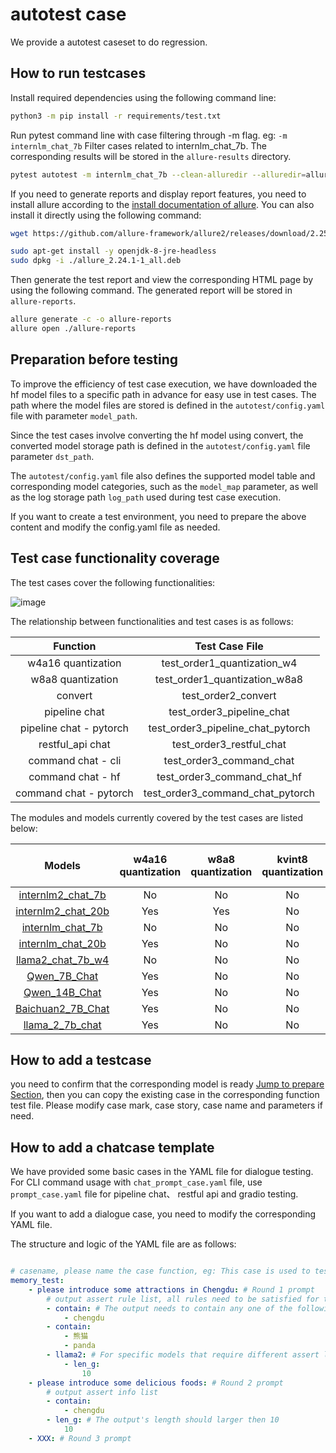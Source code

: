 # autotest case

We provide a autotest caseset to do regression.

## How to run testcases

Install required dependencies using the following command line:

```bash
python3 -m pip install -r requirements/test.txt
```

Run pytest command line with case filtering through -m flag. eg: `-m internlm_chat_7b` Filter cases related to internlm_chat_7b. The corresponding results will be stored in the `allure-results` directory.

```bash
pytest autotest -m internlm_chat_7b --clean-alluredir --alluredir=allure-results
```

If you need to generate reports and display report features, you need to install allure according to the [install documentation of allure](https://allurereport.org/docs/gettingstarted-installation/#install-via-the-system-package-manager-for-linux). You can also install it directly using the following command:

```bash
wget https://github.com/allure-framework/allure2/releases/download/2.25.0/allure_2.24.1-1_all.deb

sudo apt-get install -y openjdk-8-jre-headless
sudo dpkg -i ./allure_2.24.1-1_all.deb
```

Then generate the test report and view the corresponding HTML page by using the following command. The generated report will be stored in `allure-reports`.

```bash
allure generate -c -o allure-reports
allure open ./allure-reports
```

## Preparation before testing

To improve the efficiency of test case execution, we have downloaded the hf model files to a specific path in advance for easy use in test cases. The path where the model files are stored is defined in the `autotest/config.yaml` file with parameter `model_path`.

Since the test cases involve converting the hf model using convert, the converted model storage path is defined in the `autotest/config.yaml` file parameter `dst_path`.

The `autotest/config.yaml` file also defines the supported model table and corresponding model categories, such as the `model_map` parameter, as well as the log storage path `log_path` used during test case execution.

If you want to create a test environment, you need to prepare the above content and modify the config.yaml file as needed.

## Test case functionality coverage

The test cases cover the following functionalities:

![image](https://github.com/InternLM/lmdeploy/assets/145004780/85d6a2d3-cc4f-459c-8dc1-22c17b69954f)

The relationship between functionalities and test cases is as follows:

|        Function         |          Test Case File           |
| :---------------------: | :-------------------------------: |
|   w4a16 quantization    |    test_order1_quantization_w4    |
|    w8a8 quantization    |   test_order1_quantization_w8a8   |
|         convert         |        test_order2_convert        |
|      pipeline chat      |     test_order3_pipeline_chat     |
| pipeline chat - pytorch | test_order3_pipeline_chat_pytorch |
|    restful_api chat     |     test_order3_restful_chat      |
|   command chat - cli    |     test_order3_command_chat      |
|    command chat - hf    |    test_order3_command_chat_hf    |
| command chat - pytorch  | test_order3_command_chat_pytorch  |

The modules and models currently covered by the test cases are listed below:

|                                   Models                                   | w4a16 quantization | w8a8 quantization | kvint8 quantization | convert | pipeline chat | pipeline chat - pytorch | restful_api chat | command chat - cli | command chat - hf | command chat - pytorch |
| :------------------------------------------------------------------------: | :----------------: | :---------------: | :-----------------: | :-----: | :-----------: | :---------------------: | :--------------: | :----------------: | :---------------: | :--------------------: |
|   [internlm2_chat_7b](https://huggingface.co/internlm/internlm2-chat-7b)   |         No         |        No         |         No          |   Yes   |      Yes      |           Yes           |        No        |        Yes         |        Yes        |          Yes           |
|  [internlm2_chat_20b](https://huggingface.co/internlm/internlm2-chat-20b)  |        Yes         |        Yes        |         No          |   Yes   |      Yes      |           No            |       Yes        |        Yes         |        Yes        |          Yes           |
|    [internlm_chat_7b](https://huggingface.co/internlm/internlm-chat-7b)    |         No         |        No         |         No          |   Yes   |      Yes      |           Yes           |       Yes        |        Yes         |        Yes        |           No           |
|   [internlm_chat_20b](https://huggingface.co/internlm/internlm-chat-20b)   |        Yes         |        No         |         No          |   Yes   |      Yes      |           No            |        No        |        Yes         |        Yes        |           No           |
|   [llama2_chat_7b_w4](https://huggingface.co/lmdeploy/llama2-chat-7b-w4)   |         No         |        No         |         No          |   Yes   |      Yes      |           No            |        No        |        Yes         |        Yes        |           No           |
|          [Qwen_7B_Chat](https://huggingface.co/Qwen/Qwen-7B-Chat)          |        Yes         |        No         |         No          |   Yes   |      Yes      |           No            |        No        |        Yes         |        Yes        |           No           |
|         [Qwen_14B_Chat](https://huggingface.co/Qwen/Qwen-14B-Chat)         |        Yes         |        No         |         No          |   Yes   |      Yes      |           No            |        No        |        Yes         |        Yes        |           No           |
| [Baichuan2_7B_Chat](https://huggingface.co/baichuan-inc/Baichuan2-7B-Chat) |        Yes         |        No         |         No          |   Yes   |      Yes      |           No            |        No        |        Yes         |        Yes        |           No           |
|    [llama_2_7b_chat](https://huggingface.co/meta-llama/Llama-2-7b-chat)    |        Yes         |        No         |         No          |   Yes   |      Yes      |           No            |        No        |        Yes         |        Yes        |           No           |

## How to add a testcase

you need to confirm that the corresponding model is ready <a href="##Preparation before testing">Jump to prepare Section</a>, then you can copy the existing case in the corresponding function test file. Please modify case mark, case story, case name and parameters if need.

## How to add a chatcase template

We have provided some basic cases in the YAML file for dialogue testing.
For CLI command usage with `chat_prompt_case.yaml` file, use `prompt_case.yaml` file for pipeline chat、 restful api and gradio testing.

If you want to add a dialogue case, you need to modify the corresponding YAML file.

The structure and logic of the YAML file are as follows:

```yaml

# casename, please name the case function, eg: This case is used to test whether there is memory ability for previous round information during multi-round dialogue.
memory_test:
    - please introduce some attractions in Chengdu: # Round 1 prompt
        # output assert rule list, all rules need to be satisfied for the case to pass.
        - contain: # The output needs to contain any one of the following items
            - chengdu
        - contain:
            - 熊猫
            - panda
        - llama2: # For specific models that require different assert logic, the key is the model type and the value is a list of assert rules. This is a example for llama2 model. In this case, other assert rules will become invalid.
            - len_g:
                10
    - please introduce some delicious foods: # Round 2 prompt
        # output assert info list
        - contain:
            - chengdu
        - len_g: # The output's length should larger then 10
            10
    - XXX: # Round 3 prompt

```

